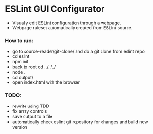 # ESLint GUI Configurator
  * Visually edit ESLint configuration through a webpage.
  * Webpage ruleset automatically created from ESLint source.

### How to run:
 * go to source-reader/git-clone/ and do a git clone from eslint repo
 * cd eslint
 * npm init
 * back to root cd ../../../
 * node .
 * cd output/
 * open index.html with the browser

### TODO:
 * rewrite using TDD
 * fix array controls
 * save output to a file
 * automatically check eslint git repository for changes and build new version
